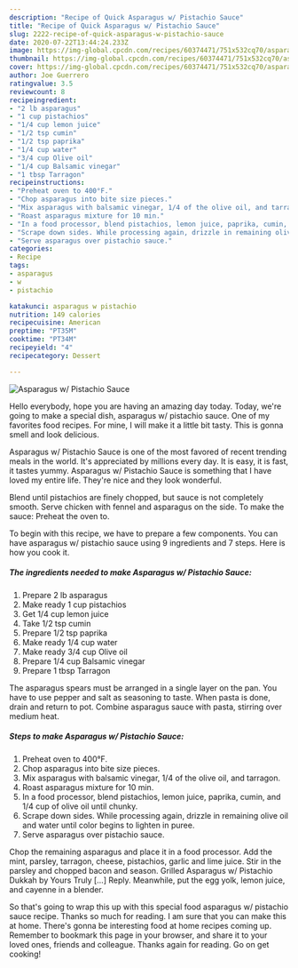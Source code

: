 ```yaml
---
description: "Recipe of Quick Asparagus w/ Pistachio Sauce"
title: "Recipe of Quick Asparagus w/ Pistachio Sauce"
slug: 2222-recipe-of-quick-asparagus-w-pistachio-sauce
date: 2020-07-22T13:44:24.233Z
image: https://img-global.cpcdn.com/recipes/60374471/751x532cq70/asparagus-w-pistachio-sauce-recipe-main-photo.jpg
thumbnail: https://img-global.cpcdn.com/recipes/60374471/751x532cq70/asparagus-w-pistachio-sauce-recipe-main-photo.jpg
cover: https://img-global.cpcdn.com/recipes/60374471/751x532cq70/asparagus-w-pistachio-sauce-recipe-main-photo.jpg
author: Joe Guerrero
ratingvalue: 3.5
reviewcount: 8
recipeingredient:
- "2 lb asparagus"
- "1 cup pistachios"
- "1/4 cup lemon juice"
- "1/2 tsp cumin"
- "1/2 tsp paprika"
- "1/4 cup water"
- "3/4 cup Olive oil"
- "1/4 cup Balsamic vinegar"
- "1 tbsp Tarragon"
recipeinstructions:
- "Preheat oven to 400°F."
- "Chop asparagus into bite size pieces."
- "Mix asparagus with balsamic vinegar, 1/4 of the olive oil, and tarragon."
- "Roast asparagus mixture for 10 min."
- "In a food processor, blend pistachios, lemon juice, paprika, cumin, and 1/4 cup of olive oil until chunky."
- "Scrape down sides. While processing again, drizzle in remaining olive oil and water until color begins to lighten in puree."
- "Serve asparagus over pistachio sauce."
categories:
- Recipe
tags:
- asparagus
- w
- pistachio

katakunci: asparagus w pistachio 
nutrition: 149 calories
recipecuisine: American
preptime: "PT35M"
cooktime: "PT34M"
recipeyield: "4"
recipecategory: Dessert

---
```



![Asparagus w/ Pistachio Sauce](https://img-global.cpcdn.com/recipes/60374471/751x532cq70/asparagus-w-pistachio-sauce-recipe-main-photo.jpg)

Hello everybody, hope you are having an amazing day today. Today, we're going to make a special dish, asparagus w/ pistachio sauce. One of my favorites food recipes. For mine, I will make it a little bit tasty. This is gonna smell and look delicious.

Asparagus w/ Pistachio Sauce is one of the most favored of recent trending meals in the world. It's appreciated by millions every day. It is easy, it is fast, it tastes yummy. Asparagus w/ Pistachio Sauce is something that I have loved my entire life. They're nice and they look wonderful.

Blend until pistachios are finely chopped, but sauce is not completely smooth. Serve chicken with fennel and asparagus on the side. To make the sauce: Preheat the oven to.


To begin with this recipe, we have to prepare a few components. You can have asparagus w/ pistachio sauce using 9 ingredients and 7 steps. Here is how you cook it.

<!--inarticleads1-->

##### The ingredients needed to make Asparagus w/ Pistachio Sauce:

1. Prepare 2 lb asparagus
1. Make ready 1 cup pistachios
1. Get 1/4 cup lemon juice
1. Take 1/2 tsp cumin
1. Prepare 1/2 tsp paprika
1. Make ready 1/4 cup water
1. Make ready 3/4 cup Olive oil
1. Prepare 1/4 cup Balsamic vinegar
1. Prepare 1 tbsp Tarragon


The asparagus spears must be arranged in a single layer on the pan. You have to use pepper and salt as seasoning to taste. When pasta is done, drain and return to pot. Combine asparagus sauce with pasta, stirring over medium heat. 

<!--inarticleads2-->

##### Steps to make Asparagus w/ Pistachio Sauce:

1. Preheat oven to 400°F.
1. Chop asparagus into bite size pieces.
1. Mix asparagus with balsamic vinegar, 1/4 of the olive oil, and tarragon.
1. Roast asparagus mixture for 10 min.
1. In a food processor, blend pistachios, lemon juice, paprika, cumin, and 1/4 cup of olive oil until chunky.
1. Scrape down sides. While processing again, drizzle in remaining olive oil and water until color begins to lighten in puree.
1. Serve asparagus over pistachio sauce.


Chop the remaining asparagus and place it in a food processor. Add the mint, parsley, tarragon, cheese, pistachios, garlic and lime juice. Stir in the parsley and chopped bacon and season. Grilled Asparagus w/ Pistachio Dukkah by Yours Truly […] Reply. Meanwhile, put the egg yolk, lemon juice, and cayenne in a blender. 

So that's going to wrap this up with this special food asparagus w/ pistachio sauce recipe. Thanks so much for reading. I am sure that you can make this at home. There's gonna be interesting food at home recipes coming up. Remember to bookmark this page in your browser, and share it to your loved ones, friends and colleague. Thanks again for reading. Go on get cooking!
